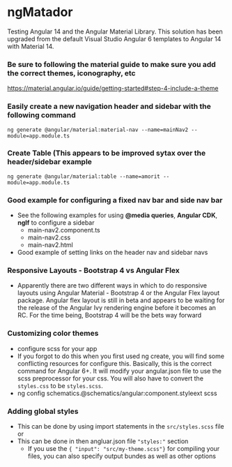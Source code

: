 # ngMatador
Testing Angular 14 and the Angular Material Library. This solution has been upgraded from the default Visual Studio Angular 6 templates to Angular 14 with Material 14.

### Be sure to following the material guide to make sure you add the correct themes, iconography, etc

https://material.angular.io/guide/getting-started#step-4-include-a-theme

### Easily create a new navigation header and sidebar with the following command
``` console
ng generate @angular/material:material-nav --name=mainNav2 --module=app.module.ts
```

### Create Table (This appears to be improved sytax over the header/sidebar example
``` console
ng generate @angular/material:table --name=amorit --module=app.module.ts
```

### Good example for configuring a fixed nav bar and side nav bar
- See the following examples for using **@media queries**, **Angular CDK**, **ngIf** to configure a sidebar
    - main-nav2.component.ts
    - main-nav2.css
    - main-nav2.html
- Good example of setting links on the header nav and sidebar navs


### Responsive Layouts - Bootstrap 4 vs Angular Flex
- Apparently there are two different ways in which to do responsive layouts using Angular Material - Bootstrap 4 or the Angular Flex layout package. Angular flex layout is still in beta and appears to be waiting for the release of the Angular Ivy rendering engine before it becomes an RC. For the time being, Bootstrap 4 will be the bets way forward

### Customizing color themes
- configure scss for your app
- If you forgot to do this when you first used ng create, you will find some conflicting resources for configure this. Basically, this is the correct command for Angular 6+. It will modify your angular.json file to use the scss preprocessor for your css. You will also have to convert the `styles.css` to be `styles.scss`.
- ng config schematics.@schematics/angular:component.styleext scss

### Adding global styles
- This can be done by using import statements in the `src/styles.scss` file or
- This can be done in then angluar.json file `"styles:"` section
    - If you use the `{ "input": "src/my-theme.scss"}` for compiling your files, you can also specify output bundes as well as other options
